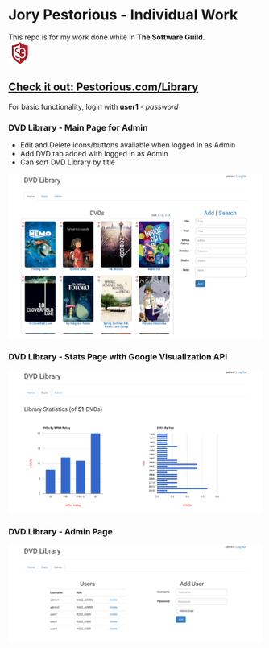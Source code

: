 # Jory Pestorious - Individual Work
This repo is for my work done while in **The Software Guild**.  
![Software Guild Logo](swg.jpg)

## [Check it out: **Pestorious.com/Library**](http://pestorious.com/Library/home)
For basic functionality, login with **user1** - _password_

### DVD Library - Main Page for Admin
* Edit and Delete icons/buttons available when logged in as Admin
* Add DVD tab added with logged in as Admin
* Can sort DVD Library by title

![alt text](DvdLibrary01.png "DVD Library - Main Page for Admin")

### DVD Library - Stats Page with Google Visualization API
![alt text](DvdLibrary02.png "DVD Library - Stats Page")

### DVD Library - Admin Page
![alt text](DvdLibrary03.png "DVD Library - Admin Page")
